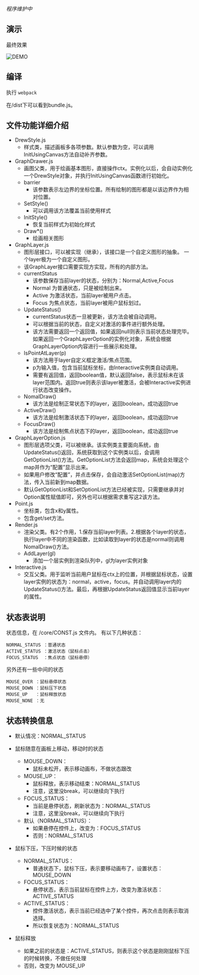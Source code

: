 
*程序维护中*

## 演示

最终效果

![DEMO](demo.gif)

## 编译
执行 `webpack`

在/dist下可以看到bundle.js。

## 文件功能详细介绍

- DrewStyle.js 
    - 样式类，描述画板多各项参数。默认参数为空，可以调用InitUsingCanvas方法自动补齐参数。
- GraphDrawer.js
    - 画图父类，用于绘画基本图形，直接操作ctx。实例化以后，会自动实例化一个DrewStyle对象，并执行InitUsingCanvas函数进行初始化。
    - barrier
        - 该参数表示左边界的坐标位置。所有绘制的图形都是以该边界作为相对位置。
    - SetStyle()
        - 可以调用该方法覆盖当前使用样式
    - InitStyle()
        - 恢复当前样式为初始化样式
    - Draw*()
        - 绘画相关图形
- GraphLayer.js
    - 图形层接口，可以被实现（继承），该接口是一个自定义图形的抽象。 一个layer极为一个自定义图形。
    - 该GraphLayer接口需要实现方实现，所有的内部方法。
    - currentStatus
        - 该参数保存当前layer的状态，分别为：Normal,Active,Focus
        - Normal 为普通状态，只是被绘制出来。
        - Active 为激活状态，当前layer被用户点击。
        - Focus 为焦点状态，当前layer被用户鼠标划过。
    - UpdateStatus() 
        - currentStatus状态一旦被更新，该方法会被自动调用。
        - 可以根据当前的状态，自定义对激活的事件进行额外处理。
        - 该方法需要返回一个返回值，如果返回null则表示当前状态处理完毕。如果返回一个GraphLayerOption的实例化对象，系统会根据GraphLayerOption内容进行一些展示和处理。
    - IsPointAtLayer(p)
        - 该方法用于layer自定义框定激活/焦点范围。
        - p为输入值，包含当前鼠标坐标，由Interactive实例类自动调用。
        - 需要有返回值，返回boolean值，默认返回false，表示鼠标未在该layer范围内。返回true则表示该layer被激活，会被Interactive实例进行状态改变操作。
    - NomalDraw()
        - 该方法是绘制正常状态下的layer，返回boolean，成功返回true
    - ActiveDraw()
        - 该方法是绘制激活状态下的layer，返回boolean，成功返回true
    - FocusDraw()
        - 该方法是绘制焦点状态下的layer，返回boolean，成功返回true
- GraphLayerOption.js
    - 图形层选项父类，可以被继承。该实例类主要面向系统，由UpdateStatus()返回，系统获取到这个实例类以后，会调用GetOptionList()方法。GetOptionList方法会返回map，系统会处理这个map并作为“配置”显示出来。
    - 如果用户修改“配置”，并点击保存，会自动激活SetOptionList(map)方法，传入当前新到map数据。
    - 默认GetOptionList和SetOptionList方法已经被实现，只需要继承并对Option属性赋值即可，另外也可以根据需求重写这2该方法。
- Point.js
    - 坐标类，包含x和y属性。
    - 包含get/set方法。
- Render.js
    - 渲染父类。有2个作用，1.保存当前layer列表。2.根据各个layer的状态，执行layer中不同的渲染函数，比如读取到layer的状态是normal则调用NomalDraw()方法。
    - AddLayer(gl)
        - 添加一个层实例到渲染队列中，gl为layer实例对象
- Interactive.js
    - 交互父类。用于监听当前用户鼠标在ctx上的位置，并根据鼠标状态，设置layer实例的状态为：normal，active，focus。并自动调用layer内的UpdateStatus()方法。最后，再根据UpdateStatus返回值显示当前layer的属性。

## 状态表说明

状态信息，在 /core/CONST.js 文件内。
有以下几种状态：

```
NORMAL_STATUS ：普通状态
ACTIVE_STATUS ：激活状态（鼠标点击）
FOCUS_STATUS  ：焦点状态（鼠标悬停）
```

另外还有一些中间的状态

```
MOUSE_OVER ：鼠标悬停状态
MOUSE_DOWN ：鼠标压下状态
MOUSE_UP   ：鼠标释放状态
MOUSE_NONE ：无
```

## 状态转换信息

- 默认情况：NORMAL_STATUS

- 鼠标随意在画板上移动，移动时的状态
  - MOUSE_DOWN：
    - 鼠标未松开，表示移动画布，不做状态跟改
  - MOUSE_UP：
    - 鼠标释放，表示移动结束：NORMAL_STATUS
    - 注意，这里没break，可以继续向下执行
  - FOCUS_STATUS：
    - 当前是悬停状态，刷新状态为：NORMAL_STATUS
    - 注意，这里没break，可以继续向下执行
  - 默认（NORMAL_STATUS）：
    - 如果悬停在控件上，改变为：FOCUS_STATUS
    - 否则：NORMAL_STATUS

- 鼠标下压，下压时候的状态
  - NORMAL_STATUS：
    - 普通状态下，鼠标下压，表示要移动画布了，设置状态：MOUSE_DOWN
  - FOCUS_STATUS：
    - 悬停状态，表示当前鼠标在控件上方，改变为激活状态：ACTIVE_STATUS
  - ACTIVE_STATUS：
    - 控件激活状态，表示当前已经选中了某个控件，再次点击则表示取消选择。
    - 所以恢复状态为：NORMAL_STATUS
- 鼠标释放
  - 如果之前的状态是：ACTIVE_STATUS，则表示这个状态是刚刚鼠标下压的时候转换，不做任何处理
  - 否则，改变为 MOUSE_UP

